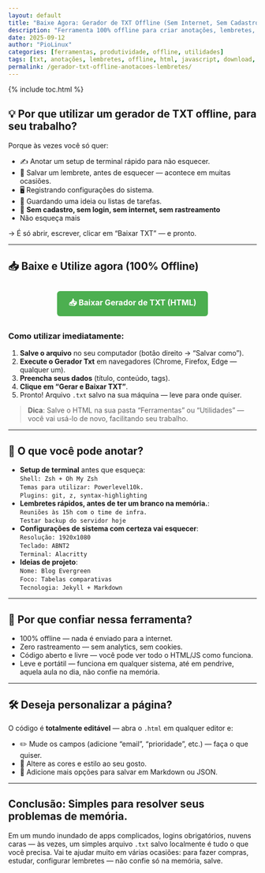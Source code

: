 ```yaml
---
layout: default
title: "Baixe Agora: Gerador de TXT Offline (Sem Internet, Sem Cadastro)"
description: "Ferramenta 100% offline para criar anotações, lembretes, setups ou configurações e baixar como arquivo .txt. Nada de cadastro, nuvem ou internet — só HTML + JavaScript."
date: 2025-09-12
author: "PioLinux"
categories: [ferramentas, produtividade, offline, utilidades]
tags: [txt, anotações, lembretes, offline, html, javascript, download, ferramenta-evergreen]
permalink: /gerador-txt-offline-anotacoes-lembretes/
---
```



{% include toc.html %}


<section class="post-content">



<h2>💡 Por que utilizar um gerador de TXT offline, para seu trabalho?</h2>

<p>Porque às vezes você só quer:</p>

<ul>
  <li>✍️ Anotar um setup de terminal rápido para não esquecer.</li>
  <li>🧠 Salvar um lembrete, antes de esquecer — acontece em muitas ocasiões.</li>
  <li>🖥️ Registrando  configurações do sistema.</li>
  <li>📝 Guardando  uma ideia ou listas de tarefas.</li>
  <li>🚫 <strong>Sem cadastro, sem login, sem internet, sem rastreamento</strong></li>
  <li>Não esqueça mais</li>
</ul>

<p>→ É só abrir, escrever, clicar em “Baixar TXT” — e pronto.</p>

<hr>

<h2>📥 Baixe e Utilize agora (100% Offline)</h2>


<p style="text-align: center; margin: 30px 0;">
  <a href="/downloads/gerador-anotacoes.html" style="display: inline-block; background: #4CAF50; color: white; padding: 12px 24px; text-decoration: none; border-radius: 6px; font-weight: bold; font-size: 16px;">
    📥 Baixar Gerador de TXT (HTML)
  </a>
</p>


<h3>Como utilizar imediatamente:</h3>

<ol>
  <li><strong>Salve o arquivo</strong> no seu computador (botão direito → “Salvar como”).</li>
  <li><strong>Execute o Gerador Txt</strong> em navegadores (Chrome, Firefox, Edge — qualquer um).</li>
  <li><strong>Preencha seus dados</strong> (título, conteúdo, tags).</li>
  <li><strong>Clique em “Gerar e Baixar TXT”</strong>.</li>
  <li>Pronto! Arquivo <code>.txt</code> salvo na sua máquina — leve para onde quiser.</li>
</ol>

<blockquote>
   <strong>Dica</strong>: Salve o HTML na sua pasta “Ferramentas” ou “Utilidades” — você vai usá-lo de novo, facilitando seu trabalho.
</blockquote>

<hr>

<h2>🧩 O que você pode anotar?</h2>

<ul>
  <li> <strong>Setup de terminal</strong> antes que esqueça:<br>
    <code>Shell: Zsh + Oh My Zsh</code><br>
    <code>Temas para utilizar: Powerlevel10k.</code><br>
    <code>Plugins: git, z, syntax-highlighting</code>
  </li>
  <li> <strong>Lembretes rápidos, antes de ter um branco na memória.</strong>:<br>
    <code>Reuniões às 15h com o time de infra.</code><br>
    <code>Testar backup do servidor hoje</code>
  </li>
  <li> <strong>Configurações de sistema com certeza vai esquecer</strong>:<br>
    <code>Resolução: 1920x1080</code><br>
    <code>Teclado: ABNT2</code><br>
    <code>Terminal: Alacritty</code>
  </li>
  <li> <strong>Ideias de projeto</strong>:<br>
    <code>Nome: Blog Evergreen</code><br>
    <code>Foco: Tabelas comparativas</code><br>
    <code>Tecnologia: Jekyll + Markdown</code>
  </li>
</ul>

<hr>

<h2>🔐 Por que confiar nessa ferramenta?</h2>

<ul>
  <li> 100% offline — nada é enviado para a internet.</li>
  <li> Zero rastreamento — sem analytics, sem cookies.</li>
  <li> Código aberto e livre — você pode ver todo o HTML/JS como funciona.</li>
  <li> Leve e portátil — funciona em qualquer sistema, até em pendrive, aquela aula no dia, não confie na memória.</li>
</ul>

<hr>

<h2>🛠️ Deseja personalizar a página?</h2>

<p>O código é <strong>totalmente editável</strong> — abra o <code>.html</code> em qualquer editor e:</p>

<ul>
  <li>✏️ Mude os campos (adicione “email”, “prioridade”, etc.) — faça o que quiser.</li>
  <li>🎨 Altere as cores e estilo ao seu gosto.</li>
  <li>💾 Adicione mais opções para salvar em Markdown ou JSON.</li>
</ul>

<hr>

<h2>Conclusão: Simples para resolver seus problemas de memória.</h2>

<p>Em um mundo inundado de apps complicados, logins obrigatórios, 
nuvens caras — às vezes, um simples arquivo <code>.txt</code> salvo 
localmente é tudo o que você precisa. Vai te ajudar muito em várias ocasiões: para fazer compras, estudar, configurar lembretes — não confie só na memória, salve.</p>
